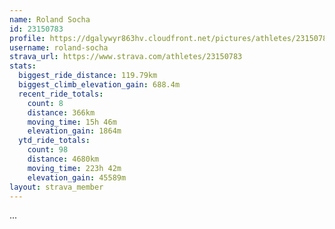 ```yaml
---
name: Roland Socha
id: 23150783
profile: https://dgalywyr863hv.cloudfront.net/pictures/athletes/23150783/14745672/4/large.jpg
username: roland-socha
strava_url: https://www.strava.com/athletes/23150783
stats:
  biggest_ride_distance: 119.79km
  biggest_climb_elevation_gain: 688.4m
  recent_ride_totals:
    count: 8
    distance: 366km
    moving_time: 15h 46m
    elevation_gain: 1864m
  ytd_ride_totals:
    count: 98
    distance: 4680km
    moving_time: 223h 42m
    elevation_gain: 45589m
layout: strava_member
--- 
```

...
